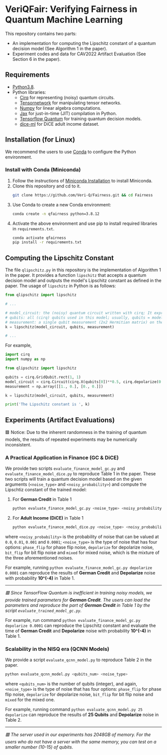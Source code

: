 # VeriQFair: Verifying Fairness in Quantum Machine Learning #

This repository contains two parts:
- An implementation for computing the Lipschitz constant of a quantum decision model (See Algorithm 1 in the paper).
- Experiment codes and data for CAV2022 Artifact Evaluation (See Section 6 in the paper).

## Requirements ##

- [Python3.8](https://www.python.org/).
- Python libraries: 
    * [Cirq](https://quantumai.google/cirq) for representing (noisy) quantum circuits.
    * [Tensornetwork](https://github.com/google/tensornetwork) for manipulating tensor networks.
    * [Numpy](https://numpy.org/) for linear algebra computations.
    * [Jax](https://github.com/google/jax) for just-in-time (JIT) compilation in Python.
    * [Tensorflow Quantum](https://www.tensorflow.org/quantum) for training quantum decision models.
    * [dice-ml](https://github.com/interpretml/DiCE) for DiCE adult income dataset.

## Installation (for Linux) ##

We recommend the users to use [Conda](https://docs.conda.io/en/latest/) to configure the Python environment.

### Install with Conda (Miniconda) ###
1. Follow the instructions of [Miniconda Installation](https://conda.io/projects/conda/en/latest/user-guide/install/index.html) to install Miniconda.
2. Clone this repository and cd to it.
    ```bash
    git clone https://github.com/Veri-Q/Fairness.git && cd Fairness
    ```
3. Use Conda to create a new Conda environment:
    ```bash
    conda create -n qfairness python=3.8.12
    ```
4. Activate the above environment and use pip to install required libraries in `requirements.txt`.
    ```bash
    conda activate qfairness
    pip install -r requirements.txt
    ```

## Computing the Lipschitz Constant ##

The file `qlipschitz.py` in this repository is the implementation of Algorithm 1 in the paper. It provides a function `lipschitz` that accepts a quantum decision model and outputs the model's Lipschitz constant as defined in the paper. The usage of `lipschitz` in Python is as follows:
```python
from qlipschitz import lipschitz

# ...

# model_circuit: the (noisy) quantum circuit written with cirq; It expresses the super-operator $\mathcal{E}$ in a quantum decision model.
# qubits: all (cirq) qubits used in this model; usually, qubits = model_circuit.all_qubits()
# measurement: a single qubit measurement (2x2 Hermitian matrix) on the last qubit of qubits; It expresses the measurement $M$ at the end of a quantum decision model.
k = lipschitz(model_circuit, qubits, measurement)

# ...
```

For example,

```python
import cirq
import numpy as np

from qlipschitz import lipschitz

qubits = cirq.GridQubit.rect(1, 1)
model_circuit = cirq.Circuit(cirq.X(qubits[0])**0.5, cirq.depolarize(0.01)(qubits[0]))
measurement = np.array([[1., 0.], [0., 0.]])

k = lipschitz(model_circuit, qubits, measurement)

print('The Lipschitz constant is ', k)
```

## Experiments (Artifact Evaluations) ##

🟥 Notice: Due to the inherent randomness in the training of quantum models, the results of repeated experiments may be numerically inconsistent. 

### A Practical Application in Finance (GC & DiCE) ###

We provide two scripts `evaluate_finance_model_gc.py` and `evaluate_finance_model_dice.py` to reproduce Table 1 in the paper. These two scripts will train a quantum decision model based on the given arguments (`<noise_type>` and  `<noisy_probability>`) and compute the Lipschtiz constant of the trained model:

1. For **German Credit** in Table 1

    ```bash
    python evaluate_finance_model_gc.py <noise_type> <noisy_probability>
    ```
2. For **Adult Income (DiCE)** in Table 1

    ```bash
    python evaluate_finance_model_dice.py <noise_type> <noisy_probability>
    ```
where `<noisy_probability>` is the probability of noise that can be valued at `0.0`, `0.01`, `0.001` and `0.0001`; `<noise_type>` is the type of noise that has four options: `phase_flip` for phase flip noise, `depolarize` for depolarize noise, `bit_flip` for bit flip noise and `mixed` for mixed noise, which is the mixture of the three aforementioned noises.

For example, running `python evaluate_finance_model_gc.py depolarize 0.0001` can reproduce the results of **German Credit** and **Depolarize** noise with probability **10^(-4)** in Table 1.

---
*🟥 Since TensorFlow Quantum is inefficient in training noisy models, we provide trained parameters for **German Credit**. The users can load the parameters and reproduce the part of **German Credit** in Table 1 by the script `evaluate_trained_model_gc.py`.*

For example, run command `python evaluate_finance_model_gc.py depolarize 0.0001` can reproduce the Lipschitz constant and evaluate the time of **German Credit** and **Depolarize** noise with probability **10^(-4)** in Table 1.

###  Scalability in the NISQ era (QCNN Models) ###

We provide a script `evaluate_qcnn_model.py` to reproduce Table 2 in the paper.

```bash
python evaluate_qcnn_model.py <qubits_num> <noise_type>
```
where `<qubits_num>` is the number of qubits (integer), and again, `<noise_type>` is the type of noise that has four options: `phase_flip` for phase flip noise, `depolarize` for depolarize noise, `bit_flip` for bit flip noise and `mixed` for the mixed one.

For example, running command `python evaluate_qcnn_model.py 25 depolarize` can reproduce the results of **25 Qubits** and **Depolarize** noise in Table 2.

---
*🟥 The server used in our experiments has 2048GB of memory. For the users who do not have a server with the same memory, you can test on a smaller number (10-15) of qubits*.
